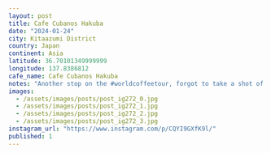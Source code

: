 ```yaml
---
layout: post
title: Cafe Cubanos Hakuba
date: "2024-01-24"
city: Kitaazumi District
country: Japan
continent: Asia
latitude: 36.70101349999999
longitude: 137.8386812
cafe_name: Cafe Cubanos Hakuba
notes: "Another stop on the #worldcoffeetour, forgot to take a shot of the âlong blackâ I had, sure was tasty tho."
images:
  - /assets/images/posts/post_ig272_0.jpg
  - /assets/images/posts/post_ig272_1.jpg
  - /assets/images/posts/post_ig272_2.jpg
  - /assets/images/posts/post_ig272_3.jpg
instagram_url: "https://www.instagram.com/p/CQYI9GXfK9l/"
published: 1
---
```

